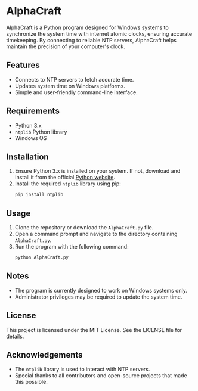# AlphaCraft

AlphaCraft is a Python program designed for Windows systems to synchronize the system time with internet atomic clocks, ensuring accurate timekeeping. By connecting to reliable NTP servers, AlphaCraft helps maintain the precision of your computer's clock.

## Features

- Connects to NTP servers to fetch accurate time.
- Updates system time on Windows platforms.
- Simple and user-friendly command-line interface.

## Requirements

- Python 3.x
- `ntplib` Python library
- Windows OS

## Installation

1. Ensure Python 3.x is installed on your system. If not, download and install it from the official [Python website](https://www.python.org/).
2. Install the required `ntplib` library using pip:
   ```bash
   pip install ntplib
   ```

## Usage

1. Clone the repository or download the `AlphaCraft.py` file.
2. Open a command prompt and navigate to the directory containing `AlphaCraft.py`.
3. Run the program with the following command:
   ```bash
   python AlphaCraft.py
   ```

## Notes

- The program is currently designed to work on Windows systems only.
- Administrator privileges may be required to update the system time.

## License

This project is licensed under the MIT License. See the LICENSE file for details.

## Acknowledgements

- The `ntplib` library is used to interact with NTP servers.
- Special thanks to all contributors and open-source projects that made this possible.